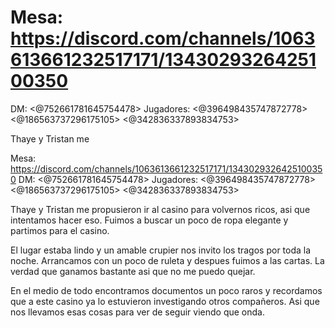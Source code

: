 # Mesa: ⁠https://discord.com/channels/1063613661232517171/1343029326425100350
DM: <@752661781645754478> 
Jugadores: <@396498435747872778> <@186563737296175105> <@342836337893834753> 

Thaye y Tristan me

Mesa: ⁠https://discord.com/channels/1063613661232517171/1343029326425100350
DM: <@752661781645754478> 
Jugadores: <@396498435747872778> <@186563737296175105> <@342836337893834753> 

Thaye y Tristan me propusieron ir al casino para volvernos ricos, asi que intentamos hacer eso. Fuimos a buscar un poco de ropa elegante y partimos para el casino.

El lugar estaba lindo y un amable crupier nos invito los tragos por toda la noche. Arrancamos con un poco de ruleta y despues fuimos a las cartas. La verdad que ganamos bastante asi que no me puedo quejar.

En el medio de todo encontramos documentos un poco raros y recordamos que a este casino ya lo estuvieron investigando otros compañeros. Asi que nos llevamos esas cosas para ver de seguir viendo que onda.

